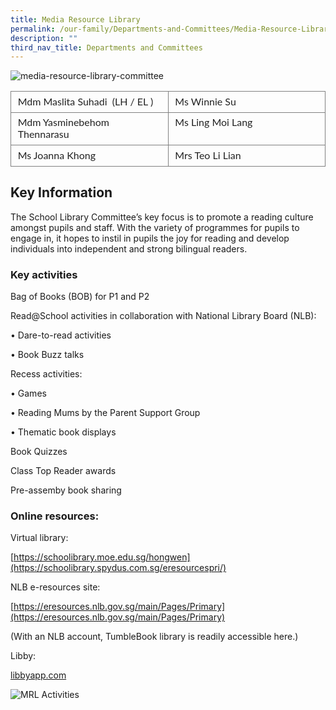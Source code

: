 ```yaml
---
title: Media Resource Library
permalink: /our-family/Departments-and-Committees/Media-Resource-Library/
description: ""
third_nav_title: Departments and Committees
---
```

![media-resource-library-committee](https://lh6.googleusercontent.com/QExheir2bWxNHmtVNGf4seGeqNP7wXBq8JmqNJaxL-2KwWZ6k_p7wksHfe5xcYLyCm8TTBgIW9cka1jRR97fae_VbWSIjmE0gGcN70qpfRb6BcuZMTQROYcak62ziP1zhCI6wB1onxgNf7nrgbPChVF5vVlhraRr)

  

<table style="border:none;border-collapse:collapse;"><colgroup><col width="284"><col width="298"></colgroup><tbody><tr style="height:21.75pt"><td style="border-left:solid #808080 1.125pt;border-right:solid #808080 1.125pt;border-bottom:solid #808080 1.125pt;border-top:solid #808080 1.125pt;vertical-align:top;padding:4pt 8pt 4pt 8pt;overflow:hidden;overflow-wrap:break-word;"><p dir="ltr" style="line-height:1.2;margin-top:0pt;margin-bottom:2pt;"><span style="font-size:12pt;font-family:Lato,sans-serif;color:#222222;background-color:transparent;font-weight:400;font-style:normal;font-variant:normal;text-decoration:none;vertical-align:baseline;white-space:pre;white-space:pre-wrap;">Mdm Maslita Suhadi&nbsp; (LH / EL )</span></p></td><td style="border-left:solid #808080 1.125pt;border-right:solid #808080 1.125pt;border-bottom:solid #808080 1.125pt;border-top:solid #808080 1.125pt;vertical-align:top;padding:4pt 8pt 4pt 8pt;overflow:hidden;overflow-wrap:break-word;"><p dir="ltr" style="line-height:1.2;margin-top:0pt;margin-bottom:2pt;"><span style="font-size:12pt;font-family:Lato,sans-serif;color:#222222;background-color:transparent;font-weight:400;font-style:normal;font-variant:normal;text-decoration:none;vertical-align:baseline;white-space:pre;white-space:pre-wrap;">Ms Winnie Su</span></p></td></tr><tr style="height:21.75pt"><td style="border-left:solid #808080 1.125pt;border-right:solid #808080 1.125pt;border-bottom:solid #808080 1.125pt;border-top:solid #808080 1.125pt;vertical-align:top;padding:4pt 8pt 4pt 8pt;overflow:hidden;overflow-wrap:break-word;"><p dir="ltr" style="line-height:1.2;margin-top:0pt;margin-bottom:2pt;"><span style="font-size:12pt;font-family:Lato,sans-serif;color:#222222;background-color:transparent;font-weight:400;font-style:normal;font-variant:normal;text-decoration:none;vertical-align:baseline;white-space:pre;white-space:pre-wrap;">Mdm Yasminebehom Thennarasu</span></p></td><td style="border-left:solid #808080 1.125pt;border-right:solid #808080 1.125pt;border-bottom:solid #808080 1.125pt;border-top:solid #808080 1.125pt;vertical-align:top;padding:4pt 8pt 4pt 8pt;overflow:hidden;overflow-wrap:break-word;"><p dir="ltr" style="line-height:1.2;margin-top:0pt;margin-bottom:2pt;"><span style="font-size:12pt;font-family:Lato,sans-serif;color:#222222;background-color:transparent;font-weight:400;font-style:normal;font-variant:normal;text-decoration:none;vertical-align:baseline;white-space:pre;white-space:pre-wrap;">Ms Ling Moi Lang</span></p></td></tr><tr style="height:21.75pt"><td style="border-left:solid #808080 1.125pt;border-right:solid #808080 1.125pt;border-bottom:solid #808080 1.125pt;border-top:solid #808080 1.125pt;vertical-align:top;padding:4pt 8pt 4pt 8pt;overflow:hidden;overflow-wrap:break-word;"><p dir="ltr" style="line-height:1.2;margin-top:0pt;margin-bottom:2pt;"><span style="font-size:12pt;font-family:Lato,sans-serif;color:#222222;background-color:transparent;font-weight:400;font-style:normal;font-variant:normal;text-decoration:none;vertical-align:baseline;white-space:pre;white-space:pre-wrap;">Ms Joanna Khong</span></p></td><td style="border-left:solid #808080 1.125pt;border-right:solid #808080 1.125pt;border-bottom:solid #808080 1.125pt;border-top:solid #808080 1.125pt;vertical-align:top;padding:4pt 8pt 4pt 8pt;overflow:hidden;overflow-wrap:break-word;"><p dir="ltr" style="line-height:1.2;margin-top:0pt;margin-bottom:2pt;"><span style="font-size:12pt;font-family:Lato,sans-serif;color:#222222;background-color:transparent;font-weight:400;font-style:normal;font-variant:normal;text-decoration:none;vertical-align:baseline;white-space:pre;white-space:pre-wrap;">Mrs Teo Li Lian</span></p></td></tr></tbody></table>

  
  

Key Information
---------------

  

The School Library Committee’s key focus is to promote a reading culture amongst pupils and staff. With the variety of programmes for pupils to engage in, it hopes to instil in pupils the joy for reading and develop individuals into independent and strong bilingual readers. 

  
  

### Key activities

  

Bag of Books (BOB) for P1 and P2

Read@School activities in collaboration with National Library Board (NLB):

• Dare-to-read activities

• Book Buzz talks

  

Recess activities:

• Games

• Reading Mums by the Parent Support Group

• Thematic book displays

  

Book Quizzes

Class Top Reader awards

Pre-assemby book sharing

  
  

### Online resources:

  

Virtual library:

[https://schoolibrary.moe.edu.sg/hongwen](https://schoolibrary.spydus.com.sg/eresourcespri/)

  

NLB e-resources site:

[https://eresources.nlb.gov.sg/main/Pages/Primary](https://eresources.nlb.gov.sg/main/Pages/Primary)

(With an NLB account, TumbleBook library is readily accessible here.)

  

Libby: 

[libbyapp.com](http://libbyapp.com)

  

![MRL Activities](https://lh3.googleusercontent.com/e9m7T0xDTu738_g8eEEZVMnoISAAhngpyWIzIZ5jajelYxbtpdLjlpud6CFMDVL2jmyq4-I9fFRg3Ql--K29d9AExswmywIgOWqaNrIr3rfKnLxEb7z1sRCpjIAB1ExyjQtsnj9dbN7vYlPtCHTGzgJ-uTOgGxf8)

